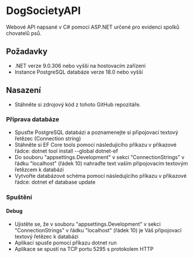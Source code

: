 # DogSocietyAPI
Webové API napsané v C# pomocí ASP.NET určené pro evidenci spolků chovatelů psů.

## Požadavky
- .NET verze 9.0.306 nebo vyšší na hostovacím zařízení
- Instance PostgreSQL databáze verze 18.0 nebo vyšší

## Nasazení
- Stáhněte si zdrojový kód z tohoto GitHub repozitáře.

### Příprava databáze
- Spusťte PostgreSQL databázi a poznamenejte si připojovací textový řetězec (Connection string)
- Stáhněte si EF Core tools pomocí následujícího příkazu v příkazové řádce: dotnet tool install --global dotnet-ef
- Do souboru "appsettings.Development" v sekci "ConnectionStrings" v řádku "localhost" (řádek 10) nahraďte text vaším připojovacím textovým řetězcem k databázi
- Vytvořte databázové schéma pomocí následujícího příkazu v příkazové řádce: dotnet ef database update

### Spuštění

#### Debug
- Ujistěte se, že v souboru "appsettings.Development" v sekci "ConnectionStrings" v řádku "localhost" (řádek 10) je Váš připojovací textový řetězec k databázi
- Aplikaci spusťe pomocí příkazu dotnet run
- Aplikace se spustí na TCP portu 5295 s protokolem HTTP
